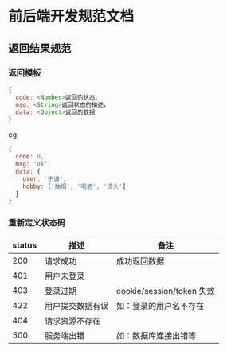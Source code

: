 # 前后端开发规范文档
## 返回结果规范
### 返回模板
```js
{
  code: <Number>返回的状态,
  msg: <String>返回状态的描述，
  data: <Object>返回的数据
}
```
eg:
```js
{
  code: 0,
  msg: 'ok',
  data: {
    user: '于谦',
    hobby: ['抽烟', '喝酒', '烫头']
  }
}
```
### 重新定义状态码

| status | 描述           | 备注                      |
| ------ | -------------- | ------------------------- |
| 200    | 请求成功       | 成功返回数据              |
| 401    | 用户未登录     |                           |
| 403    | 登录过期       | cookie/session/token 失效 |
| 422  | 用户提交数据有误     | 如：登录的用户名不存在      |
| 404    | 请求资源不存在 |                           |
| 500    | 服务端出错     | 如：数据库连接出错等      |



